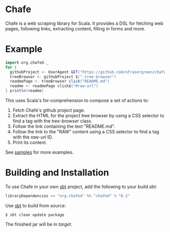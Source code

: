 Chafe
=====

Chafe is a web scraping library for Scala. It provides a DSL for fetching web
pages, following links, extracting content, filling in forms and more.

Example
=======

```scala
import org.chafed._
for {
  githubProject <- UserAgent GET("https://github.com/ofrasergreen/chafed")
  treeBrowser <- githubProject $(".tree-browser")
  readmePage <- treeBrowser click("README.md")
  readme <- readmePage click$("#raw-url")
} println(readme)
```

This uses Scala's for-comprehension to compose a set of actions to:

1. Fetch Chafe's github project page.
1. Extract the HTML for the project tree browser by using a CSS selector to
   find a tag with the *tree-browser* class.
1. Follow the link containing the text "README.md".
1. Follow the link to the "RAW" content using a CSS selector to find a tag
   with the *raw-url* ID.
1. Print its content.

See [samples](chafed/tree/master/samples) for more examples.

Building and Installation
=========================

To use Chafe in your own [sbt]("https://github.com/harrah/xsbt") project, add
the following to your *build.sbt*:

```scala
libraryDependencies += "org.chafed" %% "chafed" % "0.2"
```

Use [sbt]("https://github.com/harrah/xsbt") to build from source:

```
$ sbt clean update package
```

The finished jar will be in *target*.


